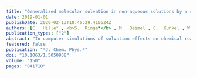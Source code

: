 ```yaml
---
title: "Generalized molecular solvation in non-aqueous solutions by a single parameter implicit solvation scheme"
date: 2019-01-01
publishDate: 2020-02-13T18:46:29.410624Z
authors: [C.  Hille* , <b>S.  Ringe*</b> , M.  Deimel , C.  Kunkel , W. E.  Acree , K.  Reuter , H.  Oberhofer ]
publication_types: ["2"]
abstract: "In computer simulations of solvation effects on chemical reactions, continuum modeling techniques regain popularity as a way to efficiently circumvent an otherwise costly sampling of solvent degrees of freedom. As effective techniques, such implicit solvation models always depend on a number of parameters that need to be determined earlier. In the past, the focus lay mostly on an accurate parametrization of water models. Yet, non-aqueous solvents have recently attracted increasing attention, in particular, for the design of battery materials. To this end, we present a systematic parametrization protocol for the Self-Consistent Continuum Solvation (SCCS) model resulting in optimized parameters for 67 non-aqueous solvents. Our parametrization is based on a collection of $≈$6000 experimentally measured partition coefficients, which we collected in the Solv@TUM database presented here. The accuracy of our optimized SCCS model is comparable to the well-known universal continuum solvation model (SMx) family of methods, while relying on only a single fit parameter and thereby largely reducing statistical noise. Furthermore, slightly modifying the non-electrostatic terms of the model, we present the SCCS-P solvation model as a more accurate alternative, in particular, for aromatic solutes. Finally, we show that SCCS parameters can, to a good degree of accuracy, also be predicted for solvents outside the database using merely the dielectric bulk permittivity of the solvent of choice."
featured: false
publication: "*J. Chem. Phys.*"
doi: "10.1063/1.5050938"
volume: "150"
pages: "041710"
---
```


